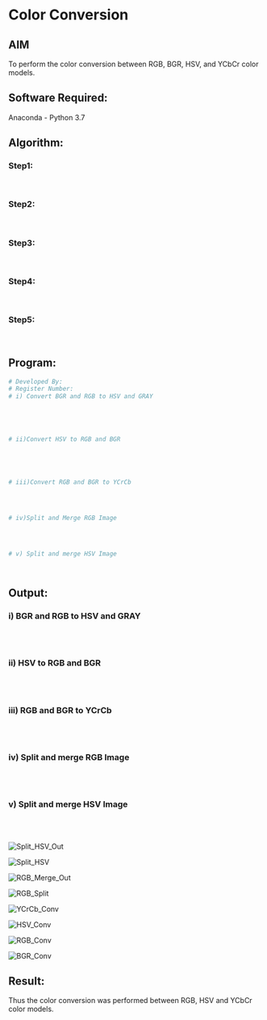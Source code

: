 # Color Conversion
## AIM
To perform the color conversion between RGB, BGR, HSV, and YCbCr color models.

## Software Required:
Anaconda - Python 3.7
## Algorithm:
### Step1:
<br>

### Step2:
<br>

### Step3:
<br>

### Step4:
<br>

### Step5:
<br>

## Program:
```python
# Developed By:
# Register Number:
# i) Convert BGR and RGB to HSV and GRAY





# ii)Convert HSV to RGB and BGR





# iii)Convert RGB and BGR to YCrCb




# iv)Split and Merge RGB Image




# v) Split and merge HSV Image




```
## Output:
### i) BGR and RGB to HSV and GRAY
<br>
<br>

### ii) HSV to RGB and BGR
<br>
<br>

### iii) RGB and BGR to YCrCb
<br>
<br>

### iv) Split and merge RGB Image
<br>
<br>

### v) Split and merge HSV Image
<br>
<br>

![Split_HSV_Out](https://user-images.githubusercontent.com/93427237/227734569-5c9685f7-0c57-4fb3-940b-062e49e7c03e.png)

![Split_HSV](https://user-images.githubusercontent.com/93427237/227734571-7e801886-afa6-4ff4-b290-4912e38236f0.png)

![RGB_Merge_Out](https://user-images.githubusercontent.com/93427237/227734572-938d83cf-a312-442d-ba43-f6f1b258e479.png)

![RGB_Split](https://user-images.githubusercontent.com/93427237/227734573-6efc275f-2a77-4c6e-93c2-60813eba092c.png)

![YCrCb_Conv](https://user-images.githubusercontent.com/93427237/227734574-f593781f-b527-459d-bee8-a5e348fbe0e0.png)

![HSV_Conv](https://user-images.githubusercontent.com/93427237/227734575-0986cc70-0a54-4de4-9ff1-7ca487fb2b05.png)

![RGB_Conv](https://user-images.githubusercontent.com/93427237/227734576-d70a773c-a512-4d33-9327-8c0164158478.png)

![BGR_Conv](https://user-images.githubusercontent.com/93427237/227734578-f05c2bb7-2b33-48ba-9008-5fada3a49771.png)


## Result:
Thus the color conversion was performed between RGB, HSV and YCbCr color models.
